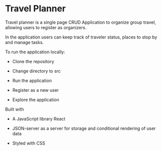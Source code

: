 # Travel Planner

Travel planner is a single page CRUD Application to organize group travel, allowing users to register as organizers. 

In the application users can keep track of traveler status, places to stop by and manage tasks.

To run the application locally:

- Clone the repository

- Change directory to src

- Run the application

- Register as a new user

- Explore the application

Built with

- A JavaScript library React

- JSON-server as a server for storage and conditional rendering of user data

- Styled with CSS
